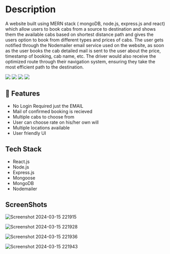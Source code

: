# Description

A website built using MERN stack ( mongoDB, node.js, express.js and react) which allow users to book cabs from a source to destination and shows them the available cabs based on shortest distance path and gives the users option to book from different types and prices of cabs.
The user gets notified through the Nodemailer email service used on the website, as soon as the user books the cab detailed mail is sent to the user about the price, timestamp of booking, cab name, etc. The driver would also receive the optimized route through their navigation system, ensuring they take the most efficient path to the destination.

<p>
<img src="https://img.shields.io/badge/ReactJS-blue?logo=react">
<img src="https://img.shields.io/badge/Mobile App-React Native-61dafb?logo=android">
<img src="https://img.shields.io/badge/Backend-NodeJS-green?logo=node.js">
<img src="https://img.shields.io/badge/DataBase-MongoDB-lightgreen?logo=mongoDB">

</p>

## 🚀 Features
- No Login Required just the EMAIL
- Mail of confirmed booking is recieved
- Multiple cabs to choose from
- User can choose rate on his/her own will
- Multiple locations available
- User friendly UI

## Tech Stack
- React.js
- Node.js
- Express.js
- Mongoose
- MongoDB
- Nodemailer

## ScreenShots

![Screenshot 2024-03-15 221915](https://github.com/pranav-saluja-125/Cab-Booking-System/assets/111756527/59fe769d-468c-47f2-b573-4bbb02a4330b)

![Screenshot 2024-03-15 221928](https://github.com/pranav-saluja-125/Cab-Booking-System/assets/111756527/efa75b1c-5f0a-45e2-bb22-1b17bcafb351)

![Screenshot 2024-03-15 221936](https://github.com/pranav-saluja-125/Cab-Booking-System/assets/111756527/fe65f07f-5831-4cb2-a930-a7b40c17af11)

![Screenshot 2024-03-15 221943](https://github.com/pranav-saluja-125/Cab-Booking-System/assets/111756527/2101f660-29f4-4500-8fbb-802e476e3c11)



